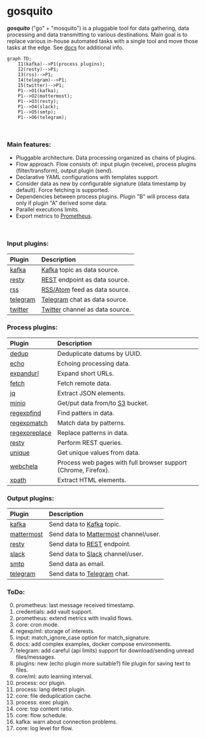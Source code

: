 # gosquito


***gosquito*** ("go" + "mosquito") is a pluggable tool for data
gathering, data processing and data transmitting to various destinations. 
Main goal is to replace various in-house automated tasks with a single tool and move those tasks at the edge. See [docs](docs/README.md) for additional info.


```mermaid
graph TD;
    I1(kafka)-->P1(process plugins);
    I2(resty)-->P1;
    I3(rss)-->P1;
    I4(telegram)-->P1;
    I5(twitter)-->P1;
    P1-->O1(kafka);
    P1-->O2(mattermost);
    P1-->O3(resty);
    P1-->O4(slack);
    P1-->O5(smtp);
    P1-->O6(telegram);
```
<br>

### Main features:

* Pluggable architecture. Data processing organized as chains of plugins.
* Flow approach. Flow consists of: input plugin (receive), process plugins (filter/transform), output
  plugin (send).
* Declarative YAML configurations with templates support.
* Consider data as new by configurable signature (data timestamp by default). Force fetching is supported.
* Dependencies between process plugins. Plugin "B" will process data only if plugin "A" derived some data.
* Parallel executions limits. 
* Export metrics to [Prometheus](https://prometheus.io/).

<br>

### Input plugins:

| Plugin                                     | Description                                                                                    |
|:-------------------------------------------|:-----------------------------------------------------------------------------------------------|
| [kafka](docs/plugins/input/kafka.md)       | [Kafka](https://kafka.apache.org/) topic as data source.                                       |
| [resty](docs/plugins/input/resty.md)       | [REST](https://en.wikipedia.org/wiki/Representational_state_transfer) endpoint as data source. |
| [rss](docs/plugins/input/rss.md)           | [RSS/Atom](https://en.wikipedia.org/wiki/RSS) feed as data source.                             |
| [telegram](docs/plugins/input/telegram.md) | [Telegram](https://telegram.org/) chat as data source.                                         |
| [twitter](docs/plugins/input/twitter.md)   | [Twitter](https://twitter.com/) channel as data source.                                        |

### Process plugins:

| Plugin                                                 | Description                                                                |
|:-------------------------------------------------------|:---------------------------------------------------------------------------|
| [dedup](docs/plugins/process/dedup.md)                 | Deduplicate datums by UUID.                                                |
| [echo](docs/plugins/process/echo.md)                   | Echoing processing data.                                                   |
| [expandurl](docs/plugins/process/expandurl.md)         | Expand short URLs.                                                         |
| [fetch](docs/plugins/process/fetch.md)                 | Fetch remote data.                                                         |
| [jq](docs/plugins/process/jq.md)                       | Extract JSON elements.                                                     |
| [minio](docs/plugins/process/minio.md)                 | Get/put data from/to [S3](https://en.wikipedia.org/wiki/Amazon_S3) bucket. |
| [regexpfind](docs/plugins/process/regexpfind.md)       | Find patters in data.                                                      |
| [regexpmatch](docs/plugins/process/regexpmatch.md)     | Match data by patterns.                                                    |
| [regexpreplace](docs/plugins/process/regexpreplace.md) | Replace patterns in data.                                                  |
| [resty](docs/plugins/process/resty.md)                 | Perform REST queries.                                                      |
| [unique](docs/plugins/process/unique.md)               | Get unique values from data.                                               |
| [webchela](docs/plugins/process/webchela.md)           | Process web pages with full browser support (Chrome, Firefox).             |
| [xpath](docs/plugins/process/xpath.md)                 | Extract HTML elements.                                                     |

### Output plugins:

| Plugin                                          | Description                                                                                  |
|:------------------------------------------------|:---------------------------------------------------------------------------------------------|
| [kafka](docs/plugins/output/kafka.md)           | Send data to [Kafka](https://kafka.apache.org/) topic.                                       |
| [mattermost](docs/plugins/output/mattermost.md) | Send data to [Mattermost](https://mattermost.org/) channel/user.                             |
| [resty](docs/plugins/output/resty.md)           | Send data to [REST](https://en.wikipedia.org/wiki/Representational_state_transfer) endpoint. |
| [slack](docs/plugins/output/slack.md)           | Send data to [Slack](https://slack.com) channel/user.                                        |
| [smtp](docs/plugins/output/smtp.md)             | Send data as email.                                                                          |
| [telegram](docs/plugins/output/telegram.md)     | Send data to [Telegram](https://telegram.org) chat.                                          |

### ToDo:

0. prometheus: last message received timestamp.
1. credentials: add vault support.
2. prometheus: extend metrics with invalid flows.
3. core: cron mode.
4. regexp/ml: storage of interests.
5. input: match_ignore_case option for match_signature.
6. docs: add complex examples, docker compose environments.
7. telegram: add careful (api limits) support for download/sending unread files/messages.
9. plugins: new (echo plugin more suitable?) file plugin for saving text to files.
10. core/ml: auto learning interval.
11. process: ocr plugin.
12. process: lang detect plugin.
13. core: file deduplication cache.
14. process: exec plugin.
15. core: top content ratio.
16. core: flow schedule.
17. kafka: warn about connection problems.
19. core: log level for flow.
